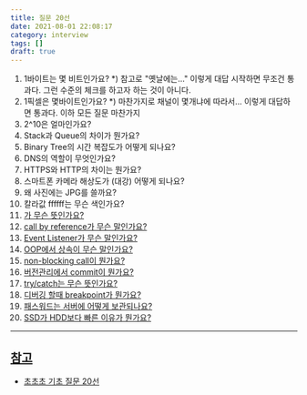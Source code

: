 ```yaml
---
title: 질문 20선
date: 2021-08-01 22:08:17
category: interview
tags: []
draft: true
---
```


1. 1바이트는 몇 비트인가요?
   \*) 참고로 "옛날에는..." 이렇게 대답 시작하면 무조건 통과다. 그런 수준의 체크를 하고자 하는 것이 아니다.
2. 1픽셀은 몇바이트인가요?
   \*) 마찬가지로 채널이 몇개냐에 따라서... 이렇게 대답하면 통과다. 이하 모든 질문 마찬가지
3. 2^10은 얼마인가요?
4. Stack과 Queue의 차이가 뭔가요?
5. Binary Tree의 시간 복잡도가 어떻게 되나요?
6. DNS의 역할이 무엇인가요?
7. HTTPS와 HTTP의 차이는 뭔가요?
8. 스마트폰 카메라 해상도가 (대강) 어떻게 되나요?
9. 왜 사진에는 JPG를 쓸까요?
10. 칼라값 ffffff는 무슨 색인가요?
11. <a href>가 무슨 뜻인가요?
12. call by reference가 무슨 말인가요?
13. Event Listener가 무슨 말인가요?
14. OOP에서 상속이 무슨 말인가요?
15. non-blocking call이 뭔가요?
16. 버전관리에서 commit이 뭔가요?
17. try/catch는 무슨 뜻인가요?
18. 디버깅 할때 breakpoint가 뭔가요?
19. 패스워드는 서버에 어떻게 보관되나요?
20. SSD가 HDD보다 빠른 이유가 뭔가요?

---

## 참고

- [초초초 기초 질문 20선](https://www.facebook.com/dgtgrade/posts/3654195844639255)
